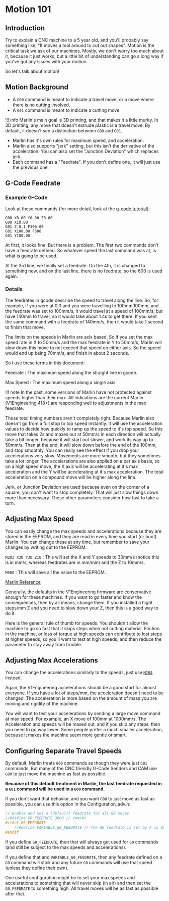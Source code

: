 # Motion 101

## Introduction

Try to explain a CNC machine to a 5 year old, and you'll probably say something like, "It moves a
tool around to cut out shapes". Motion is the critical task we ask of our machines. Mostly, we don't
worry too much about it, because it just works, but a little bit of understanding can go a long way
if you've got any issues with your motion.

So let's talk about motion!

## Motion Background

- A `G00` command is meant to indicate a travel move, or a move where there is no cutting involved.
- A `G01` command is meant to indicate a cutting move.

!!! info
    Marlin's main goal is 3D printing, and that makes it a little murky. In 3D printing, any move that
    doesn't extrude plastic is a travel move. By default, it doesn't see a distinction between `G00`
    and `G01`.

- Marlin has it's own rules for maximum speed, and acceleration.
- Marlin also supports "jerk" setting, but this isn't the derivative of the acceleration. You can
    also set the "Junction Deviation" which replaces jerk.
- Each command has a "Feedrate". If you don't define one, it will just use the previous one.

## G-Code Feedrate

### Example G-Code

Look at these commands (for more detail, look at the [g-code tutorial](gcode.md)):

```
G00 X0.00 Y0.00 Z0.00
G00 X10.00
G01 Z-0.1 F300.00
G01 X100.00 F600
G01 Y100.00
```

At first, it looks fine. But there is a problem. The first two commands don't have a feedrate
defined. So whatever speed the last command was at, is what is going to be used.

At the 3rd line, we finally set a feedrate. On the 4th, it is changed to something new, and on the
last line, there is no feedrate, so the 600 is used again.

### Details

The feedrates in gcode describe the speed to travel along the line. So, for example, if you were at
0,0 and you were travelling to 100mm,100mm, and the feedrate was set to 100mm/s, it would travel at
a speed of 100mm/s, but have 140mm to travel, so it would take about 1.4s to get there. If you sent
the same command with a feedrate of 140mm/s, then it would take 1 second to finish that move.

The limits on the speeds in Marlin are axis based. So if you set the max speed rate in X to 50mm/s
and the max feedrate in Y to 50mm/s, Marlin will slow down this move to not exceed that speed on
either axis. So the speed would end up being 70mm/s, and finish in about 2 seconds.

So I use these terms in this document:

Feedrate
:   The maximum speed along the straight line in gcode.

Max Speed
:   The maximum speed along a single axis.

!!! note
    In the past, some versions of Marlin have not protected against speeds higher than their max.
    All indications are the current Marlin (V1Engineering 418+) are responding well to adjustments
    in the max feedrate.

Those total timing numbers aren't completely right. Because Marlin also doesn't go from a full stop
to top speed instantly. It will use the acceleration values to decide how quickly to ramp up the
speed to it's top speed. So this move that takes 2s and maxes out at 50mm/s in each direction will
actually take a bit longer, because it will start out slower, and work its way up to 50mm/s. Then at
the end, it will slow down before the end of the 100mm, and stop smoothly. You can really see the
effect if you drop your accelerations very slow. Movements are more smooth, but they sometimes take
a lot longer. The accelerations are also applied on a per axis basis, so on a high speed move, the X
axis will be accelerating at it's max acceleration and the Y will be accelerating at it's max
acceleration. The total acceleration on a compound move will be higher along the line.

Jerk, or Junction Deviation are used because even on the corner of a square, you don't want to stop
completely. That will just slow things down more than necessary. These other parameters consider how
fast to take a turn.

## Adjusting Max Speed

You can easily change the max speeds and accelerations because they are stored in the
EEPROM, and they are read in every time you start (or boot) Marlin. You can change these at any
time, but remember to save your changes by writing out to the EEPROM.

`M203 X30 Y30 Z10`
:   This will set the X and Y speeds to 30mm/s (notice this is in mm/s, whereas feedrates are in
mm/min) and the Z to 10mm/s.

`M500`
:   This will save all the value to the EEPROM.

[Marlin Reference](https://marlinfw.org/docs/gcode/M203.html)

Generally, the defaults in the V1Engineering firmware are conservative enough for these machines.
If you want to go faster and know the consequences, then by all means, change them. If you installed
a hight steps/mm Z and you need to slow down your Z, then this is a good way to do it.

Here is the general rule of thumb for speeds. You shouldn't allow the machine to go so fast that it
skips steps when not cutting material. Friction in the machine, or loss of torque at high speeds can
contribute to lost steps at higher speeds, so you'll want to test at high speeds, and then reduce
the parameter to stay away from trouble.

## Adjusting Max Accelerations

You can change the accelerations similarly to the speeds, just use
[`M204`](https://marlinfw.org/docs/gcode/M204.html) instead.

Again, the V1Engineering accelerations should be a good start for almost everyone. If you have a lot
of steps/mm, the acceleration doesn't need to be changed. The acceleration is more based on the
amount of mass you are moving and rigidity of the machine.

You will want to test your accelerations by sending a large move command at max speed. For example,
an X move of 100mm at 1000mm/s. The Acceleration and speeds will be maxed out, and if you skip any
steps, then you need to go way lower. Some people prefer a much smaller acceleration, because it
makes the machine seem more gentle or smart.

## Configuring Separate Travel Speeds

By default, Marlin treats `G00` commands as though they were just `G01` commands. But many of the
CNC friendly G-Code Senders and CAM use `G00` to just move the machine as fast as possible.

**Because of this default treatment in Marlin, the last feedrate requested in a `G01` command will be
used in a `G00` command.**

If you don't want that behavior, and you want `G00` to just move as fast as possible, you can use this
option in the Configuration_adv.h:

```C
// Enable and set a (default) feedrate for all G0 moves
//#define G0_FEEDRATE 3000 // (mm/m)
#ifdef G0_FEEDRATE
    //#define VARIABLE_G0_FEEDRATE // The G0 feedrate is set by F in G0 motion mode
#endif
```

If you define `G0_FEEDRATE`, then that will always get used for `G0` commands (and still be subject to
the max speeds and accelerations).

If you define that and `VARIABLE_G0_FEEDRATE`, then any feedrate defined on a `G0` command will stick
and any future `G0` commands will use that speed (unless they define their own).

One useful configuration might be to set your max speeds and accelerations to something that will
never skip (in air) and then set the `G0_FEEDRATE` to something high. All travel moves will be as fast
as possible after that.
